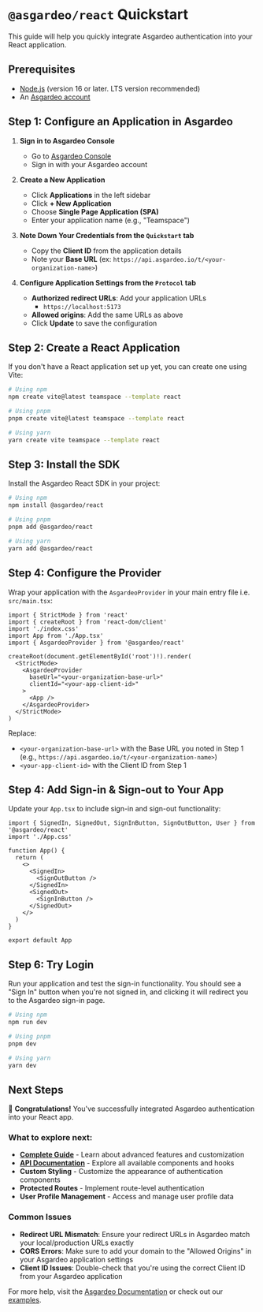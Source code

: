 # `@asgardeo/react` Quickstart

This guide will help you quickly integrate Asgardeo authentication into your React application.

## Prerequisites

- [Node.js](https://nodejs.org/en/download) (version 16 or later. LTS version recommended)
- An [Asgardeo account](https://wso2.com/asgardeo/docs/get-started/create-asgardeo-account/)

## Step 1: Configure an Application in Asgardeo

1. **Sign in to Asgardeo Console**
   - Go to [Asgardeo Console](https://console.asgardeo.io/)
   - Sign in with your Asgardeo account

2. **Create a New Application**
   - Click **Applications** in the left sidebar
   - Click **+ New Application**
   - Choose **Single Page Application (SPA)**
   - Enter your application name (e.g., "Teamspace")

3. **Note Down Your Credentials from the `Quickstart` tab**
   - Copy the **Client ID** from the application details
   - Note your **Base URL** (ex: `https://api.asgardeo.io/t/<your-organization-name>`)

4. **Configure Application Settings from the `Protocol` tab**
   - **Authorized redirect URLs**: Add your application URLs
     - `https://localhost:5173`
   - **Allowed origins**: Add the same URLs as above
   - Click **Update** to save the configuration

## Step 2: Create a React Application

If you don't have a React application set up yet, you can create one using Vite:

```bash
# Using npm
npm create vite@latest teamspace --template react

# Using pnpm
pnpm create vite@latest teamspace --template react

# Using yarn
yarn create vite teamspace --template react
```

## Step 3: Install the SDK

Install the Asgardeo React SDK in your project:

```bash
# Using npm
npm install @asgardeo/react

# Using pnpm
pnpm add @asgardeo/react

# Using yarn
yarn add @asgardeo/react
```

## Step 4: Configure the Provider

Wrap your application with the `AsgardeoProvider` in your main entry file i.e. `src/main.tsx`:

```tsx
import { StrictMode } from 'react'
import { createRoot } from 'react-dom/client'
import './index.css'
import App from './App.tsx'
import { AsgardeoProvider } from '@asgardeo/react'

createRoot(document.getElementById('root')!).render(
  <StrictMode>
    <AsgardeoProvider
      baseUrl="<your-organization-base-url>"
      clientId="<your-app-client-id>"
    >
      <App />
    </AsgardeoProvider>
  </StrictMode>
)
```

Replace:
- `<your-organization-base-url>` with the Base URL you noted in Step 1 (e.g., `https://api.asgardeo.io/t/<your-organization-name>`)
- `<your-app-client-id>` with the Client ID from Step 1

## Step 4: Add Sign-in & Sign-out to Your App

Update your `App.tsx` to include sign-in and sign-out functionality:

```tsx
import { SignedIn, SignedOut, SignInButton, SignOutButton, User } from '@asgardeo/react'
import './App.css'

function App() {
  return (
    <>
      <SignedIn>
        <SignOutButton />
      </SignedIn>
      <SignedOut>
        <SignInButton />
      </SignedOut>
    </>
  )
}

export default App
```

## Step 6: Try Login

Run your application and test the sign-in functionality. You should see a "Sign In" button when you're not signed in, and clicking it will redirect you to the Asgardeo sign-in page.

```bash
# Using npm
npm run dev

# Using pnpm
pnpm dev

# Using yarn
yarn dev
```

## Next Steps

🎉 **Congratulations!** You've successfully integrated Asgardeo authentication into your React app.

### What to explore next:

- **[Complete Guide](./COMPLETE%20GUIDE.md)** - Learn about advanced features and customization
- **[API Documentation](./API.md)** - Explore all available components and hooks
- **Custom Styling** - Customize the appearance of authentication components
- **Protected Routes** - Implement route-level authentication
- **User Profile Management** - Access and manage user profile data

### Common Issues

- **Redirect URL Mismatch**: Ensure your redirect URLs in Asgardeo match your local/production URLs exactly
- **CORS Errors**: Make sure to add your domain to the "Allowed Origins" in your Asgardeo application settings
- **Client ID Issues**: Double-check that you're using the correct Client ID from your Asgardeo application

For more help, visit the [Asgardeo Documentation](https://wso2.com/asgardeo/docs/) or check out our [examples](../../examples/).
